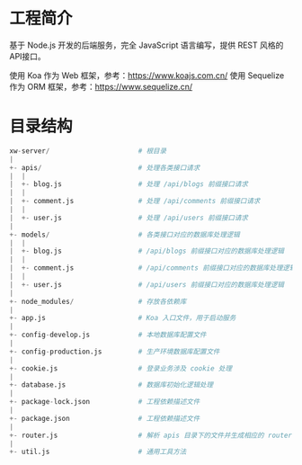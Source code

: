 # 工程简介
基于 Node.js 开发的后端服务，完全 JavaScript 语言编写，提供 REST 风格的API接口。

使用 Koa 作为 Web 框架，参考：https://www.koajs.com.cn/
使用 Sequelize 作为 ORM 框架，参考：https://www.sequelize.cn/

# 目录结构
```python
xw-server/                      # 根目录
|
+- apis/                        # 处理各类接口请求
|  |
|  +- blog.js                   # 处理 /api/blogs 前缀接口请求
|  |
|  +- comment.js                # 处理 /api/comments 前缀接口请求
|  |
|  +- user.js                   # 处理 /api/users 前缀接口请求
|
+- models/                      # 各类接口对应的数据库处理逻辑
|  |
|  +- blog.js                   # /api/blogs 前缀接口对应的数据库处理逻辑
|  |
|  +- comment.js                # /api/comments 前缀接口对应的数据库处理逻辑
|  |
|  +- user.js                   # /api/users 前缀接口对应的数据库处理逻辑
|
+- node_modules/                # 存放各依赖库
|
+- app.js                       # Koa 入口文件，用于启动服务
|
+- config-develop.js            # 本地数据库配置文件
|
+- config-production.js         # 生产环境数据库配置文件
|
+- cookie.js                    # 登录业务涉及 cookie 处理
|
+- database.js                  # 数据库初始化逻辑处理
|
+- package-lock.json            # 工程依赖描述文件
|
+- package.json                 # 工程依赖描述文件
|
+- router.js                    # 解析 apis 目录下的文件并生成相应的 router 路径
|
+- util.js                      # 通用工具方法
```